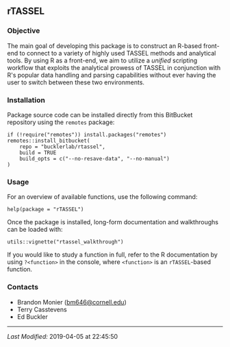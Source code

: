 ## rTASSEL

### Objective
The main goal of developing this package is to construct an R-based front-end
to connect to a variety of highly used TASSEL methods and analytical tools.
By using R as a front-end, we aim to utilize a *unified* scripting workflow that
exploits the analytical prowess of TASSEL in conjunction with R's popular
data handling and parsing capabilities without ever having the user to switch
between these two environments.

### Installation
Package source code can be installed directly from this BitBucket repository
using the `remotes` package:

```
if (!require("remotes")) install.packages("remotes")
remotes::install_bitbucket(
    repo = "bucklerlab/rtassel",
    build = TRUE
    build_opts = c("--no-resave-data", "--no-manual")
)
```

### Usage
For an overview of available functions, use the following command:

```
help(package = "rTASSEL")
```

Once the package is installed, long-form documentation and walkthroughs can
be loaded with:

```
utils::vignette("rtassel_walkthrough")
```


If you would like to study a function in full, refer to the R documentation 
by using `?<function>` in the console, where `<function>` is an 
`rTASSEL`-based function.

### Contacts
* Brandon Monier (bm646@cornell.edu)
* Terry Casstevens
* Ed Buckler

- - -
*Last Modified:* 2019-04-05 at 22:45:50
